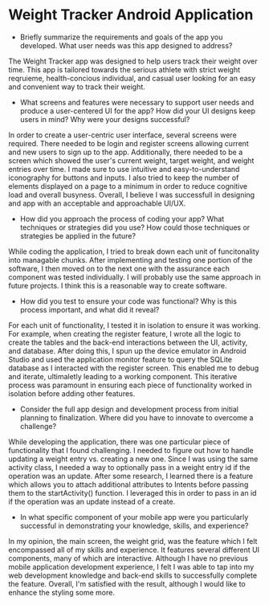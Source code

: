 # Weight Tracker Android Application

- Briefly summarize the requirements and goals of the app you developed. What user needs was this app designed to address?

The Weight Tracker app was designed to help users track their weight over time.
This app is tailored towards the serious athlete with strict weight reqruieme, health-concious individual, and casual user looking for
an easy and convenient way to track their weight.

- What screens and features were necessary to support user needs and produce a user-centered UI for the app? How did your UI designs keep users in mind? Why were your designs successful?

In order to create a user-centric user interface, several screens were required. There needed to be login and register screens allowing current
and new users to sign up to the app. Additionally, there needed to be a screen which showed the user's current weight, target weight, and weight
entries over time. I made sure to use intuitive and easy-to-understand iconography for buttons and inputs. I also tried to keep
the number of elements displayed on a page to a minimum in order to reduce cognitive load and overall busyness.
Overall, I believe I was successfull in designing and app with an acceptable and approachable UI/UX.

- How did you approach the process of coding your app? What techniques or strategies did you use? How could those techniques or strategies be applied in the future?

While coding the application, I tried to break down each unit of funcitonality into managable chunks. After implementing and testing
one portion of the software, I then moved on to the next one with the assurance each component was tested individually.
I will probably use the same approach in future projects. I think this is a reasonable way to create software.

- How did you test to ensure your code was functional? Why is this process important, and what did it reveal?

For each unit of functionality, I tested it in isolation to ensure it was working. For example, when creating the register feature,
I wrote all the logic to create the tables and the back-end interactions between the UI, activity, and database. After doing this,
I spun up the device emulator in Android Studio and used the application monitor feature to query the SQLite database
as I interacted with the register screen. This enabled me to debug and iterate, ultimaletly leading to a working component.
This iterative process was paramount in ensuring each piece of functionality worked in isolation before adding other features.

- Consider the full app design and development process from initial planning to finalization. Where did you have to innovate to overcome a challenge?

While developing the application, there was one particular piece of functionality that I found challenging. I needed to figure out how to handle
updating a weight entry vs. creating a new one. Since I was using the same activity class, I needed a way to optionally pass in a weight entry id
if the operation was an update. After some research, I learned there is a feature which allows you to attach additional attributes 
to Intents before passing them to the startActivity() function.
I leveraged this in order to pass in an id if the operation was an update instead of a create.

- In what specific component of your mobile app were you particularly successful in demonstrating your knowledge, skills, and experience?

In my opinion, the main screen, the weight grid, was the feature which I felt encompassed all of my skills and experience.
It features several different UI components, many of which are interactive. Although I have no previous mobile application
development experience, I felt I was able to tap into my web development knowledge and back-end skills to successfully
complete the feature. Overall, I'm satisfied with the result, although I would like to enhance the styling some more.
